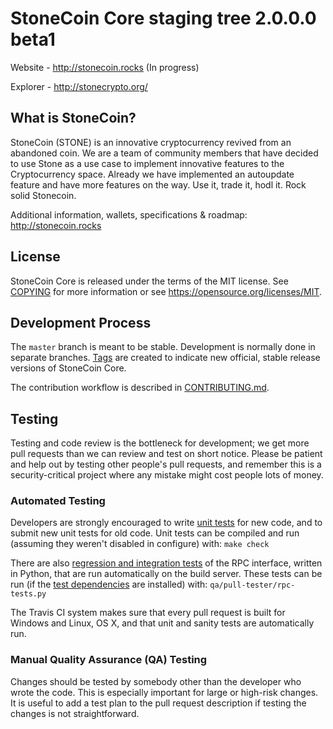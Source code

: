 StoneCoin Core staging tree 2.0.0.0 beta1
===============================


Website - http://stonecoin.rocks (In progress)

Explorer - http://stonecrypto.org/


What is StoneCoin?
----------------

StoneCoin (STONE) is an innovative cryptocurrency revived from an abandoned coin. We are a team of community members that have decided to use Stone as a use case to implement innovative features to the Cryptocurrency space. Already we have implemented an autoupdate feature and have more features on the way. Use it, trade it, hodl it. Rock solid Stonecoin.

Additional information, wallets, specifications & roadmap: http://stonecoin.rocks


License
-------

StoneCoin Core is released under the terms of the MIT license. See [COPYING](COPYING) for more
information or see https://opensource.org/licenses/MIT.

Development Process
-------------------

The `master` branch is meant to be stable. Development is normally done in separate branches.
[Tags](https://github.com/stonecrypto/stonecoin/tags) are created to indicate new official,
stable release versions of StoneCoin Core.

The contribution workflow is described in [CONTRIBUTING.md](CONTRIBUTING.md).

Testing
-------

Testing and code review is the bottleneck for development; we get more pull
requests than we can review and test on short notice. Please be patient and help out by testing
other people's pull requests, and remember this is a security-critical project where any mistake might cost people
lots of money.

### Automated Testing

Developers are strongly encouraged to write [unit tests](/doc/unit-tests.md) for new code, and to
submit new unit tests for old code. Unit tests can be compiled and run
(assuming they weren't disabled in configure) with: `make check`

There are also [regression and integration tests](/qa) of the RPC interface, written
in Python, that are run automatically on the build server.
These tests can be run (if the [test dependencies](/qa) are installed) with: `qa/pull-tester/rpc-tests.py`

The Travis CI system makes sure that every pull request is built for Windows
and Linux, OS X, and that unit and sanity tests are automatically run.

### Manual Quality Assurance (QA) Testing

Changes should be tested by somebody other than the developer who wrote the
code. This is especially important for large or high-risk changes. It is useful
to add a test plan to the pull request description if testing the changes is
not straightforward.
